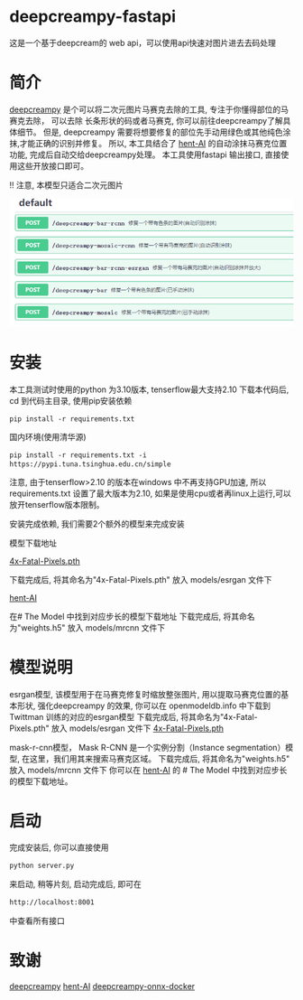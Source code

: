# deepcreampy-fastapi
这是一个基于deepcream的 web api，可以使用api快速对图片进去去码处理

# 简介
<a target="_blank"  href="https://github.com/cookieY/DeepCreamPy">deepcreampy</a> 是个可以将二次元图片马赛克去除的工具, 专注于你懂得部位的马赛克去除， 可以去除 长条形状的码或者马赛克, 你可以前往deepcreampy了解具体细节。 
但是, deepcreampy 需要将想要修复的部位先手动用绿色或其他纯色涂抹,才能正确的识别并修复。 所以, 本工具结合了 <a href="https://github.com/natethegreate/hent-AI">hent-AI</a> 的自动涂抹马赛克位置功能, 完成后自动交给deepcreampy处理。
本工具使用fastapi 输出接口, 直接使用这些开放接口即可。

!! 注意, 本模型只适合二次元图片

![api 接口](https://raw.githubusercontent.com/fajlkdsjfajdf/deepcreampy-fastapi/main/images/api.png)


# 安装
本工具测试时使用的python 为3.10版本, tenserflow最大支持2.10
下载本代码后, cd 到代码主目录, 使用pip安装依赖

```pip copy
pip install -r requirements.txt
```
国内环境(使用清华源)
```pip copy
pip install -r requirements.txt -i https://pypi.tuna.tsinghua.edu.cn/simple
```
注意, 由于tenserflow>2.10 的版本在windows 中不再支持GPU加速, 所以requirements.txt 设置了最大版本为2.10, 如果是使用cpu或者再linux上运行,可以放开tenserflow版本限制。

安装完成依赖, 我们需要2个额外的模型来完成安装

模型下载地址

<a href="https://openmodeldb.info/models/4x-Fatal-Pixels">4x-Fatal-Pixels.pth</a>

下载完成后, 将其命名为"4x-Fatal-Pixels.pth" 放入 models/esrgan 文件下

<a href="https://github.com/natethegreate/hent-AI">hent-AI</a>

在# The Model 中找到对应步长的模型下载地址
下载完成后, 将其命名为"weights.h5" 放入 models/mrcnn 文件下

# 模型说明
esrgan模型, 该模型用于在马赛克修复时缩放整张图片, 用以提取马赛克位置的基本形状, 强化deepcreampy 的效果, 你可以在 openmodeldb.info 中下载到 Twittman 训练的对应的esrgan模型
下载完成后, 将其命名为"4x-Fatal-Pixels.pth" 放入 models/esrgan 文件下
<a href="https://openmodeldb.info/models/4x-Fatal-Pixels">4x-Fatal-Pixels.pth</a>

mask-r-cnn模型， Mask R-CNN 是一个实例分割（Instance segmentation）模型, 在这里，我们用其来搜索马赛克区域。
下载完成后, 将其命名为"weights.h5" 放入 models/mrcnn 文件下
你可以在 <a href="https://github.com/natethegreate/hent-AI">hent-AI</a> 的 # The Model 中找到对应步长的模型下载地址。

# 启动
完成安装后, 你可以直接使用 
```python copy
python server.py
```
来启动, 稍等片刻, 启动完成后, 即可在 
```html copy
http://localhost:8001
```
中查看所有接口

# 致谢
<a target="_blank"  href="https://github.com/cookieY/DeepCreamPy">deepcreampy</a>
<a target="_blank"  href="https://github.com/natethegreate/hent-AI">hent-AI</a>
<a target="_blank"  href="https://github.com/nanoskript/deepcreampy-onnx-docker">deepcreampy-onnx-docker</a>

